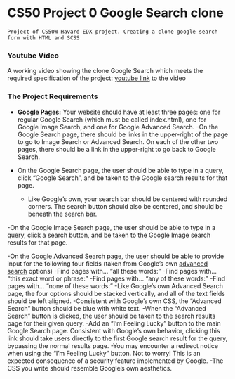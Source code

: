 # CS50 Project 0 Google Search clone

    Project of CS50W Havard EDX project. Creating a clone google search form with HTML and SCSS

### Youtube Video
A working video showing the clone Google Search which meets the required specification of the project: [youtube link](https://youtu.be/wh1vkI0Zaa0) to the video 

### The Project Requirements
    
- **Google Pages:** Your website should have at least three pages: one for regular Google Search (which must be called index.html), one for Google Image Search, and one for Google Advanced Search.
    -On the Google Search page, there should be links in the upper-right of the page to go to Image Search or Advanced Search. On each of the other two pages, there should be a link in the upper-right to go back to Google Search.

- On the Google Search page, the user should be able to type in a query, click “Google Search”, and be taken to the Google search results for that page. 
    - Like Google’s own, your search bar should be centered with rounded corners. The search button should also be centered, and should be beneath the search bar.

-On the Google Image Search page, the user should be able to type in a query, click a search button, and be taken to the Google Image search results for that page.

-On the Google Advanced Search page, the user should be able to provide input for the following four fields (taken from Google’s own [advanced search](https://www.google.com/advanced_search) options) 
    -Find pages with… “all these words:”
    -Find pages with… “this exact word or phrase:”
    -Find pages with… “any of these words:”
    -Find pages with… “none of these words:”
-Like Google’s own Advanced Search page, the four options should be stacked vertically, and all of the text fields should be left aligned. 
    -Consistent with Google’s own CSS, the “Advanced Search” button should be blue with white text.
    -When the “Advanced Search” button is clicked, the user should be taken to the search results page for their given query.
-Add an “I’m Feeling Lucky” button to the main Google Search page. Consistent with Google’s own behavior, clicking this link should take users directly to the first Google search result for the query, bypassing the normal results page.
    -You may encounter a redirect notice when using the “I’m Feeling Lucky” button. Not to worry! This is an expected consequence of a security feature implemented by Google.
-The CSS you write should resemble Google’s own aesthetics.
    